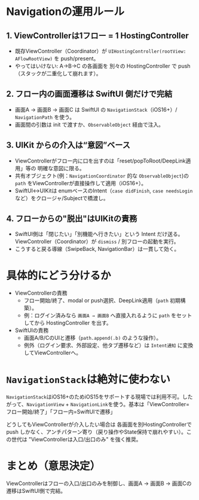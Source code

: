 # Navigationの運用ルール
## 1. ViewControllerは1フロー = 1 HostingController
- 既存ViewController（Coordinator）が `UIHostingController(rootView: AFlowRootView)` を push/present。
- やってはいけない: A→B→C の各画面を 別々の HostingController で push（スタックが二重化して崩れます）。

## 2. フロー内の画面遷移は SwiftUI 側だけで完結
- 画面A → 画面B → 画面C は SwiftUI の `NavigationStack`（iOS16+）/ `NavigationPath` を使う。
- 画面間の引数は init で渡すか、`ObservableObject` 経由で注入。

## 3. UIKit からの介入は“意図”ベース
- ViewControllerがフロー内に口を出すのは「reset/popToRoot/DeepLink適用」等の 明確な意図に限る。
- 共有オブジェクト(例：`NavigationCoordinator` 的な `ObservableObject`)の `path` をViewControllerが直接操作して適用（iOS16+）。
- SwiftUI↔UIKitは enumベースのIntent（`case didFinish`, `case needsLogin` など）をクロージャ/Subjectで橋渡し。

## 4. フローからの"脱出"はUIKitの責務
- SwiftUI側は「閉じたい」「別機能へ行きたい」という Intent だけ送る。ViewController（Coordinator）が `dismiss` / 別フローの起動を実行。
- こうすると戻る導線（SwipeBack, NavigationBar）は一貫して効く。

# 具体的にどう分けるか
- ViewControllerの責務
  - フロー開始/終了、modal or push選択、DeepLink適用（`path` 初期構築）。
  - 例：ログイン済みなら `画面A → 画面B` へ直接入れるように `path` をセットしてから HostingController を出す。
- SwiftUIの責務
  - 画面A/B/CのUIと遷移（`path.append(.b)` のような操作）。
  - 例外（ログイン要求、外部設定、他タブ遷移など）は `Intent通知` に変換してViewControllerへ。

# `NavigationStack`は絶対に使わない
`NavigationStack`はiOS16+のためiOS15をサポートする現場では利用不可。したがって、`NavigationView` + `NavigationLink`を使う。基本は「ViewController=フロー開始/終了」「フロー内=SwiftUIで遷移」

どうしてもViewControllerが介入したい場合は 各画面を別HostingControllerでpush しかなく、アンチパターン寄り（戻り操作やState保持で崩れやすい）。この世代は "ViewControllerは入口/出口のみ" を強く推奨。

# まとめ（意思決定）
ViewControllerはフローの入口/出口のみを制御し、画面A → 画面B → 画面Cの遷移はSwiftUI側で完結。
